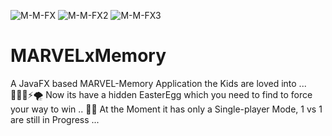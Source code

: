
![M-M-FX](https://user-images.githubusercontent.com/83019866/119243515-b8b7a200-bb67-11eb-8d7c-47582ab09be7.png)
![M-M-FX2](https://user-images.githubusercontent.com/83019866/119243516-ba816580-bb67-11eb-9392-23fa1378868b.png)
![M-M-FX3](https://user-images.githubusercontent.com/83019866/119243518-bc4b2900-bb67-11eb-9805-7eaf81955d10.png)
# MARVELxMemory
A JavaFX based MARVEL-Memory Application the Kids are loved into ...🦸🏼‍♂️⚡️🌪 Now its have a hidden EasterEgg which you need to find to force your way to win .. 🤖🐣 At the Moment it has only a Single-player Mode, 1 vs 1 are still in Progress ...
